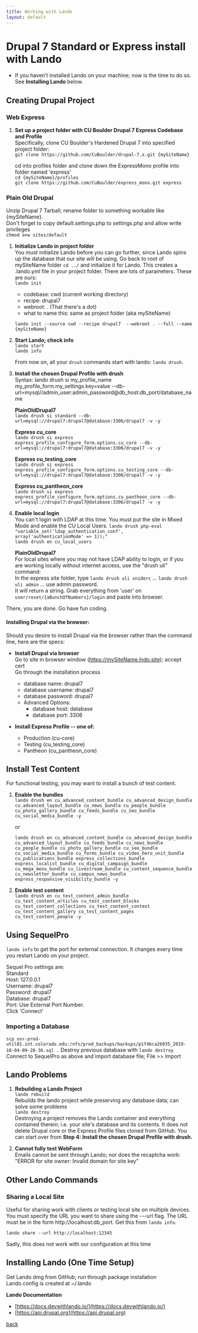```yaml
---
title: Working with Lando
layout: default
---
```


# Drupal 7 Standard or Express install with Lando

* If you haven’t installed Lando on your machine; now is the time to do so. See **Installing Lando** below.

## Creating Drupal Project

### Web Express

1. **Set up a project folder with CU Boulder Drupal 7 Express Codebase and Profile** <br />
   Specifically, clone CU Boulder's Hardened Drupal 7 into specified project folder:<br />
   `git clone https://github.com/CuBoulder/drupal-7.x.git {mySiteName}`

   cd into profiles folder and clone down the ExpressMono profile into folder named 'express'<br />
   `cd {mySiteName}/profiles` <br />
   `git clone https://github.com/CuBoulder/express_mono.git express`

### Plain Old Drupal
   Unzip Drupal 7 Tarball; rename folder to something workable like {mySiteName}. <br />
   Don't forget to copy default.settings.php to settings.php and allow write privileges <br />
   `chmod a+w sites/default`

1. **Initialize Lando in project folder**<br />
   You must initialize Lando before you can go further, since Lando spins up the database that our site will be using. Go back to root of mySiteName folder  `cd ../`  and initialize it for Lando. This creates a .lando.yml file in your project folder. There are lots of parameters. These are ours: <br />
   `lando init`
   * codebase: cwd (current working directory)
   * recipe: drupal7
   * webroot: . (That there's a dot)
   * what to name this: same as project folder (aka mySiteName)

   `lando init --source cwd --recipe drupal7  --webroot . --full --name {mySiteName}`

1. **Start Lando; check info**  <br />
   `lando start`  <br />
   `lando info`

   From now on, all your `drush` commands start with lando: `lando drush`.

1. **Install the chosen Drupal Profile with drush** <br />
   Syntax: lando drush si my_profile_name my_profile_form.my_settings.key=value --db-url=mysql//admin_user:admin_password@db_host:db_port/database_name

   **PlainOldDrupal7**<br />
   `lando drush si standard --db-url=mysql://drupal7:drupal7@database:3306/drupal7 -v -y`

   **Express cu_core** <br />
   `lando drush si express express_profile_configure_form.options.cu_core --db-url=mysql://drupal7:drupal7@database:3306/drupal7 -v -y`

   **Express cu_testing_core** <br />
   `lando drush si express express_profile_configure_form.options.cu_testing_core --db-url=mysql://drupal7:drupal7@database:3306/drupal7 -v -y`

   **Express cu_pantheon_core** <br />
   `lando drush si express express_profile_configure_form.options.cu_pantheon_core --db-url=mysql://drupal7:drupal7@database:3306/drupal7 -v -y`


1. **Enable local login** <br />
   You can't login with LDAP at this time. You must put the site in Mixed Mode and enable the CU Local Users.
   `lando drush php-eval "variable_set('ldap_authentication_conf', array('authenticationMode' => 1));"` <br />
   `lando drush en cu_local_users`

   **PlainOldDrupal7** <br />
   For local sites where you may not have LDAP ability to login, or if you are working locally without internet access, use the "drush uli" command: <br />
   In the express site folder, type
   `lando drush uli sniderc` ... `lando drush uli admin` ... use admin password. <br />
   It will return a string. Grab everything from 'user' on <br />
   `user/reset/{aBunchOfNumbers}/login`  and paste into browser.


There, you are done. Go have fun coding.



#### Installing Drupal via the browser:

Should you desire to install Drupal via the browser rather than the command line, here are the specs:

* **Install Drupal via browser** <br />
  Go to site in browser window (https://mySiteName.lndo.site); accept cert <br />
  Go through the installation process
   * database name: drupal7
   * database username: drupal7
   * database password: drupal7
   * Advanced Options:
     * database host: database
     * database port: 3306

* **Install Express Profile -- one of:**
  * Production (cu-core)
  * Testing (cu_testing_core)
  * Pantheon (cu_pantheon_core)


## Install Test Content  

For functional testing, you may want to install a bunch of test content.

1. **Enable the bundles** <br />
   `lando drush en cu_advanced_content_bundle cu_advanced_design_bundle cu_advanced_layout_bundle cu_news_bundle cu_people_bundle cu_photo_gallery_bundle cu_feeds_bundle cu_seo_bundle cu_social_media_bundle -y`

   or

   `lando drush en cu_advanced_content_bundle cu_advanced_design_bundle cu_advanced_layout_bundle cu_feeds_bundle cu_news_bundle cu_people_bundle cu_photo_gallery_bundle cu_seo_bundle cu_social_media_bundle cu_forms_bundle cu_video_hero_unit_bundle cu_publications_bundle express_collections_bundle express_localist_bundle cu_digital_campaign_bundle cu_mega_menu_bundle cu_livestream_bundle cu_content_sequence_bundle cu_newsletter_bundle cu_campus_news_bundle express_responsive_visibility_bundle -y`

1. **Enable test content** <br />
   `lando drush en cu_test_content_admin_bundle cu_test_content_articles cu_test_content_blocks cu_test_content_collections cu_test_content_context cu_test_content_gallery cu_test_content_pages cu_test_content_people -y`


## Using SequelPro

`lando info` to get the port for external connection. It changes every time you restart Lando on your project.

Sequel Pro settings are: <br />
Standard <br />
Host: 127.0.0.1<br />
Username: drupal7 <br />
Password: drupal7 <br />
Database: drupal7 <br />
Port: Use External Port Number.  <br />
Click 'Connect'

### Importing a Database

`scp osr-prod-util01.int.colorado.edu:/nfs/prod_backups/backups/p1f4bca2b935_2019-10-04-09-28-36.sql .`
Destroy previous database with `lando destroy` <br />
Connect to SequelPro as above and import database file; File >> Import

## Lando Problems

1. **Rebuilding a Lando Project** <br />
`lando rebuild` <br />
Rebuilds the lando project while preserving any database data; can solve some problems <br />
`lando destroy` <br />
Destroying a project removes the Lando container and everything contained therein; i.e. your site's database and its contents. It does not delete Drupal core or the Express Profile files cloned from GitHub. You can start over from **Step 4: Install the chosen Drupal Profile with drush.**

1. **Cannot fully test WebForm** <br />
   Emails cannot be sent through Lando; nor does the recaptcha work: "ERROR for site owner:
Invalid domain for site key"

## Other Lando Commands

### Sharing a Local Site
Useful for sharing work with clients or testing local site on multiple devices. You must specify the URL you want to share using the ---url flag. The URL must be in the form http://localhost:db_port. Get this from `lando info`.

`lando share --url http://localhost:12345`

Sadly, this does not work with our configuration at this time

## Installing Lando (One Time Setup)

Get Lando dmg from GitHub; run through package installation <br />
Lando config is created at ~/.lando

**Lando Documentation** <br />
* [https://docs.devwithlando.io/](https://docs.devwithlando.io/)
* [https://api.drupal.org](https://api.drupal.org)



[back](./)
